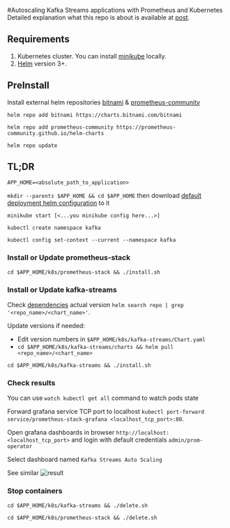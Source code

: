 #Autoscaling Kafka Streams applications with Prometheus and Kubernetes
Detailed explanation what this repo is about is available at [post](https://blog.softwaremill.com/autoscaling-kafka-streams-applications-with-kubernetes-9aed2e37d3a0).

## Requirements
1. Kubernetes cluster. You can install [minikube](https://kubernetes.io/docs/tasks/tools/install-minikube/) locally.
2. [Helm](https://helm.sh/docs/intro/install/) version 3+.

## PreInstall
Install external helm repositories [bitnami](https://charts.bitnami.com/bitnami) & [prometheus-community](https://prometheus-community.github.io/helm-charts)

``` helm repo add bitnami https://charts.bitnami.com/bitnami ```

``` helm repo add prometheus-community https://prometheus-community.github.io/helm-charts ```

``` helm repo update ```

## TL;DR

``` APP_HOME=<absolute_path_to_application> ```

``` mkdir --parents $APP_HOME && cd $APP_HOME ``` then download [default deployment helm configuration](https://github.com/DmitryAEfimov/kafka-streams-scaling/tree/main/k8s) to it

``` minikube start [<...you minikube config here...>] ```

``` kubectl create namespace kafka ```

``` kubectl config set-context --current --namespace kafka ```

### Install or Update prometheus-stack
``` cd $APP_HOME/k8s/prometheus-stack && ./install.sh ```

### Install or Update kafka-streams
Check [dependencies](https://github.com/DmitryAEfimov/kafka-streams-scaling/blob/main/k8s/kafka-streams/Chart.yaml) actual version ``` helm search repo | grep '<repo_name>/<chart_name>' ```. 

Update versions if needed:
* Edit version numbers in ``` $APP_HOME/k8s/kafka-streams/Chart.yaml ```
* ``` cd $APP_HOME/k8s/kafka-streams/charts && helm pull <repo_name>/<chart_name> ```

``` cd $APP_HOME/k8s/kafka-streams && ./install.sh ```

### Check results
You can use ``` watch kubectl get all ``` command to watch pods state

Forward grafana service TCP port to localhost ``` kubectl port-forward service/prometheus-stack-grafana <localhost_tcp_port>:80 ```.

Open grafana dashboards in browser ``` http://localhost:<localhost_tcp_port> ``` and login with default credentials ``` admin/prom-operator ```

Select dashboard named ``` Kafka Streams Auto Scaling ```

See similar ![result](k8s/result.png)

### Stop containers
``` cd $APP_HOME/k8s/kafka-streams && ./delete.sh ```

``` cd $APP_HOME/k8s/prometheus-stack && ./delete.sh ```